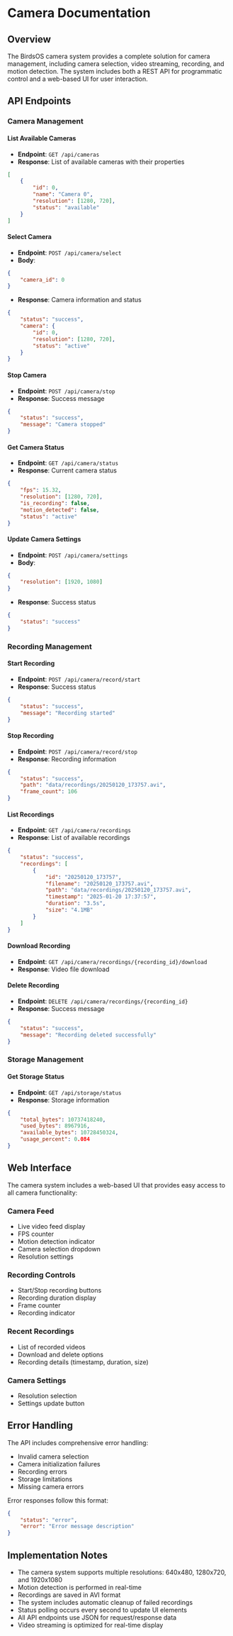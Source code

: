 # Camera Documentation

## Overview
The BirdsOS camera system provides a complete solution for camera management, including camera selection, video streaming, recording, and motion detection. The system includes both a REST API for programmatic control and a web-based UI for user interaction.

## API Endpoints

### Camera Management

#### List Available Cameras
- **Endpoint**: `GET /api/cameras`
- **Response**: List of available cameras with their properties
```json
[
    {
        "id": 0,
        "name": "Camera 0",
        "resolution": [1280, 720],
        "status": "available"
    }
]
```

#### Select Camera
- **Endpoint**: `POST /api/camera/select`
- **Body**:
```json
{
    "camera_id": 0
}
```
- **Response**: Camera information and status
```json
{
    "status": "success",
    "camera": {
        "id": 0,
        "resolution": [1280, 720],
        "status": "active"
    }
}
```

#### Stop Camera
- **Endpoint**: `POST /api/camera/stop`
- **Response**: Success message
```json
{
    "status": "success",
    "message": "Camera stopped"
}
```

#### Get Camera Status
- **Endpoint**: `GET /api/camera/status`
- **Response**: Current camera status
```json
{
    "fps": 15.32,
    "resolution": [1280, 720],
    "is_recording": false,
    "motion_detected": false,
    "status": "active"
}
```

#### Update Camera Settings
- **Endpoint**: `POST /api/camera/settings`
- **Body**:
```json
{
    "resolution": [1920, 1080]
}
```
- **Response**: Success status
```json
{
    "status": "success"
}
```

### Recording Management

#### Start Recording
- **Endpoint**: `POST /api/camera/record/start`
- **Response**: Success status
```json
{
    "status": "success",
    "message": "Recording started"
}
```

#### Stop Recording
- **Endpoint**: `POST /api/camera/record/stop`
- **Response**: Recording information
```json
{
    "status": "success",
    "path": "data/recordings/20250120_173757.avi",
    "frame_count": 106
}
```

#### List Recordings
- **Endpoint**: `GET /api/camera/recordings`
- **Response**: List of available recordings
```json
{
    "status": "success",
    "recordings": [
        {
            "id": "20250120_173757",
            "filename": "20250120_173757.avi",
            "path": "data/recordings/20250120_173757.avi",
            "timestamp": "2025-01-20 17:37:57",
            "duration": "3.5s",
            "size": "4.1MB"
        }
    ]
}
```

#### Download Recording
- **Endpoint**: `GET /api/camera/recordings/{recording_id}/download`
- **Response**: Video file download

#### Delete Recording
- **Endpoint**: `DELETE /api/camera/recordings/{recording_id}`
- **Response**: Success message
```json
{
    "status": "success",
    "message": "Recording deleted successfully"
}
```

### Storage Management

#### Get Storage Status
- **Endpoint**: `GET /api/storage/status`
- **Response**: Storage information
```json
{
    "total_bytes": 10737418240,
    "used_bytes": 8967916,
    "available_bytes": 10728450324,
    "usage_percent": 0.084
}
```

## Web Interface

The camera system includes a web-based UI that provides easy access to all camera functionality:

### Camera Feed
- Live video feed display
- FPS counter
- Motion detection indicator
- Camera selection dropdown
- Resolution settings

### Recording Controls
- Start/Stop recording buttons
- Recording duration display
- Frame counter
- Recording indicator

### Recent Recordings
- List of recorded videos
- Download and delete options
- Recording details (timestamp, duration, size)

### Camera Settings
- Resolution selection
- Settings update button

## Error Handling

The API includes comprehensive error handling:

- Invalid camera selection
- Camera initialization failures
- Recording errors
- Storage limitations
- Missing camera errors

Error responses follow this format:
```json
{
    "status": "error",
    "error": "Error message description"
}
```

## Implementation Notes

- The camera system supports multiple resolutions: 640x480, 1280x720, and 1920x1080
- Motion detection is performed in real-time
- Recordings are saved in AVI format
- The system includes automatic cleanup of failed recordings
- Status polling occurs every second to update UI elements
- All API endpoints use JSON for request/response data
- Video streaming is optimized for real-time display 